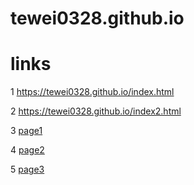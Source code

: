 # tewei0328.github.io

# links
1
https://tewei0328.github.io/index.html

2
https://tewei0328.github.io/index2.html

3
[page1](https://tewei0328.github.io/index.html)

4
[page2](https://tewei0328.github.io/index2.html)

5
[page3](https://tewei0328.github.io/md_marp.html)
